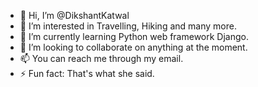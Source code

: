 - 👋 Hi, I’m @DikshantKatwal
- 👀 I’m interested in Travelling, Hiking and many more.
- 🌱 I’m currently learning Python web framework Django.
- 💞️ I’m looking to collaborate on anything at the moment.
- 📫 You can reach me through my email.
- ⚡ Fun fact: That's what she said.

<!---
DikshantKatwal/DikshantKatwal is a ✨ special ✨ repository because its `README.md` (this file) appears on your GitHub profile.
You can click the Preview link to take a look at your changes.
--->
